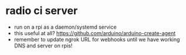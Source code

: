 # radio ci server

* run on a rpi as a daemon/systemd service
* this useful at all? https://github.com/arduino/arduino-create-agent
* remember to update ngrok URL for webhooks until we have working DNS and server on rpis!
